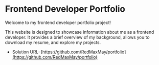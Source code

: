 # Frontend Developer Portfolio

Welcome to my frontend developer portfolio project!

This website is designed to showcase information about me as a frontend developer. It provides a brief overview of my background, allows you to download my resume, and explore my projects.

- Solution URL: [https://github.com/RedMaxMay/portfolio](https://github.com/RedMaxMay/portfolio)
